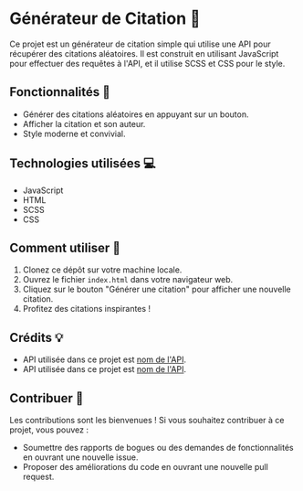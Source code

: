 # Générateur de Citation 📝

Ce projet est un générateur de citation simple qui utilise une API pour récupérer des citations aléatoires. Il est construit en utilisant JavaScript pour effectuer des requêtes à l'API, et il utilise SCSS et CSS pour le style.

## Fonctionnalités 🚀

- Générer des citations aléatoires en appuyant sur un bouton.
- Afficher la citation et son auteur.
- Style moderne et convivial.

## Technologies utilisées 💻

- JavaScript
- HTML
- SCSS
- CSS

## Comment utiliser 🤔

1. Clonez ce dépôt sur votre machine locale.
2. Ouvrez le fichier `index.html` dans votre navigateur web.
3. Cliquez sur le bouton "Générer une citation" pour afficher une nouvelle citation.
4. Profitez des citations inspirantes !

## Crédits 💡

- API utilisée dans ce projet est [nom de l'API](https://thatsthespir.it/api).
- API utilisée dans ce projet est [nom de l'API]( https://api.agify.io/?name=kelian).

## Contribuer 💬

Les contributions sont les bienvenues ! Si vous souhaitez contribuer à ce projet, vous pouvez :

- Soumettre des rapports de bogues ou des demandes de fonctionnalités en ouvrant une nouvelle issue.
- Proposer des améliorations du code en ouvrant une nouvelle pull request.
